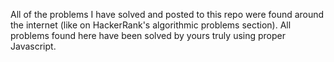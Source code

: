 All of the problems I have solved and posted to this repo were found around the internet
(like on HackerRank's algorithmic problems section). All problems found here have been solved by yours truly
using proper Javascript.

